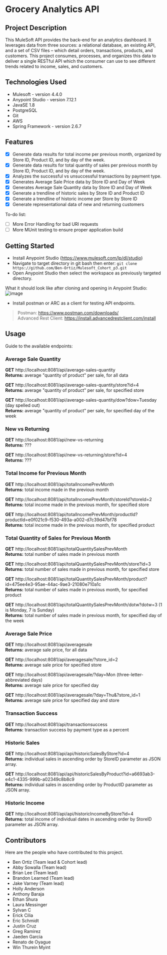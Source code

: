 # Grocery Analytics API

## Project Description

This MuleSoft API provides the back-end for an analytics dashboard. It leverages data from three sources: a relational database, an existing API, and a set of CSV files – which detail orders, transactions, products, and customers. This project consumes, processes, and organizes this data to deliver a single RESTful API which the consumer can use to see different trends related to income, sales, and customers.

## Technologies Used

* Mulesoft - version 4.4.0
* Anypoint Studio - version 7.12.1
* JavaSE  1.8
* PostgreSQL
* Git
* AWS
* Spring Framework - version 2.6.7

## Features

- [x] Generate data results for total income per previous month, organized by Store ID, Product ID, and by day of the week.
- [x] Generate data results for total quantity of sales per previous month by Store ID, Product ID, and by day of the week.
- [x] Analyzes the successful vs unsuccessful transactions by payment type.
- [x] Generates Average Sale Price data by Store ID and Day of Week
- [x] Generates Average Sale Quantity data by Store ID and Day of Week
- [x] Generate a trendline of historic sales by Store ID and Product ID
- [x] Generate a trendline of historic income per Store by Store ID
- [x] Generate representational data of new and returning customers

To-do list:
- [ ] More Error Handling for bad URI requests
- [ ] More MUnit testing to ensure proper application build

## Getting Started
- Install Anypoint Studio (https://www.mulesoft.com/lp/dl/studio)
- Navigate to target directory in git bash then enter: `git clone https://github.com/Ben-Ortiz/Mulesoft_Cohort_p3.git`
- Open Anypoint Studio then select the workspace as previously targeted directory.  

What it should look like after cloning and opening in Anypoint Studio:  
![image](https://user-images.githubusercontent.com/40044460/172427928-feb73c86-e780-4ebe-816b-badb77fc371a.png)  

- Install postman or ARC as a client for testing API endpoints.  

>Postman: https://www.postman.com/downloads/  
>Advanced Rest Client: https://install.advancedrestclient.com/install
## Usage

Guide to the available endpoints:

### Average Sale Quantity
**GET** http://localhost:8081/api/average-sales-quantity  
**Returns:** average "quantity of product" per sale, for all data

**GET** http://localhost:8081/api/average-sales-quantity/store?id=4  
**Returns:** average "quantity of product" per sale, for specified store

**GET** http://localhost:8081/api/average-sales-quantity/dow?dow=Tuesday (day spelled out)  
**Returns:** average "quantity of product" per sale, for specified day of the week

### New vs Returning
**GET** http://localhost:8081/api/new-vs-returning  
**Returns:** ???

**GET** http://localhost:8081/api/new-vs-returning/store?id=4  
**Returns:** ???

### Total Income for Previous Month
**GET** http://localhost:8081/api/totalIncomePrevMonth  
**Returns:** total income made in the previous month

**GET** http://localhost:8081/api/totalIncomePrevMonth/storeId?storeId=2  
**Returns:** total income made in the previous month, for specified store

**GET** http://localhost:8081/api/totalIncomePrevMonth/productId?productId=e0f021c9-f530-493a-a002-d7c39d47bf78  
**Returns:** total income made in the previous month, for specified product

### Total Quantity of Sales for Previous Month
**GET** http://localhost:8081/api/totalQuantitySalesPrevMonth  
**Returns:** total number of sales made in previous month

**GET** http://localhost:8081/api/totalQuantitySalesPrevMonth/store?id=3  
**Returns:** total number of sales made in previous month, for specified store

**GET** http://localhost:8081/api/totalQuantitySalesPrevMonth/product?id=475ee4e3-95ae-44ac-9ae3-21080e710a1c  
**Returns:** total number of sales made in previous month, for specified product

**GET** http://localhost:8081/api/totalQuantitySalesPrevMonth/dotw?dotw=3 (1 is Monday, 7 is Sunday)  
**Returns:** total number of sales made in previous month, for specified day of the week

### Average Sale Price
**GET** http://localhost:8081/api/averagesale  
**Returns:** average sale price, for all data

**GET** http://localhost:8081/api/averagesale/?store_id=2  
**Returns:** average sale price for specified store

**GET** http://localhost:8081/api/averagesale/?day=Mon (three-letter-abbreviated days)  
**Returns:** average sale price for specified day

**GET** http://localhost:8081/api/averagesale/?day=Thu&?store_id=1  
**Returns:** average sale price for specified day and store

### Transaction Success
**GET** http://localhost:8081/api/transactionsuccess  
**Returns:** transaction success by payment type as a percent

### Historic Sales
**GET** http://localhost:8081/api/api/historicSalesByStore?id=4  
**Returns:** individual sales in ascending order by StoreID parameter as JSON array.

**GET** http://localhost:8081/api/api/historicSalesByProduct?id=a6693ab3-e4c1-4335-999b-a02349c8b8c9  
**Returns:** individual sales in ascending order by ProductID parameter as JSON array.

### Historic Income
**GET** http://localhost:8081/api/api/historicIncomeByStore?id=4  
**Returns:** total income of individual dates in ascending order by StoreID parameter as JSON array.

## Contributors
Here are the people who have contributed to this project.

- Ben Ortiz (Team lead & Cohort lead)
- Abby Sowalla (Team lead)
- Brian Lee (Team lead)
- Brandon Learned (Team lead)
- Jake Varney (Team lead)
- Holly Anderson
- Anthony Baraja
- Ethan Shura
- Laura Messinger
- Sylvan C
- Erick Cilia
- Eric Schmidt
- Justin Cruz
- Greg Ramirez
- Jaeden Garcia
- Renato de Oyague
- Win Thurein Myint
